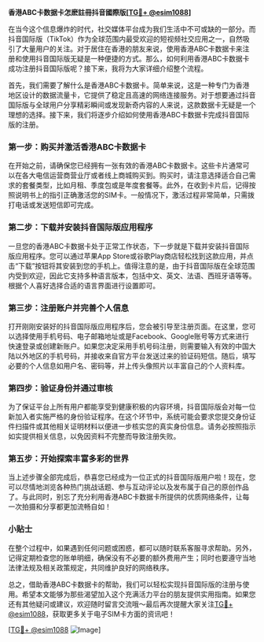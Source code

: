 **香港ABC卡数据卡怎麽註冊抖音國際版[[TG💪+ @esim1088](https://t.me/s/esim1088)]**

在当今这个信息爆炸的时代，社交媒体平台成为我们生活中不可或缺的一部分。而抖音国际版（TikTok）作为全球范围内最受欢迎的短视频社交应用之一，自然吸引了大量用户的关注。对于居住在香港的朋友来说，使用香港ABC卡数据卡来注册和使用抖音国际版无疑是一种便捷的方式。那么，如何利用香港ABC卡数据卡成功注册抖音国际版呢？接下来，我将为大家详细介绍整个流程。

首先，我们需要了解什么是香港ABC卡数据卡。简单来说，这是一种专门为香港地区设计的数据流量卡，它提供了稳定且高速的网络连接服务。对于想要通过抖音国际版与全球用户分享精彩瞬间或发现新奇内容的人来说，这款数据卡无疑是一个理想的选择。接下来，我们将逐步介绍如何使用香港ABC卡数据卡完成抖音国际版的注册。

### 第一步：购买并激活香港ABC卡数据卡

在开始之前，请确保您已经拥有一张有效的香港ABC卡数据卡。这些卡片通常可以在各大电信运营商营业厅或者线上商城购买到。购买时，请注意选择适合自己需求的套餐类型，比如月租、季度包或是年度套餐等。此外，在收到卡片后，记得按照说明书上的指引正确激活您的SIM卡。一般情况下，激活过程非常简单，只需拨打电话或发送短信即可完成。

### 第二步：下载并安装抖音国际版应用程序

一旦您的香港ABC卡数据卡处于正常工作状态，下一步就是下载并安装抖音国际版应用程序。您可以通过苹果App Store或谷歌Play商店轻松找到这款应用，并点击“下载”按钮将其安装到您的手机上。值得注意的是，由于抖音国际版在全球范围内受到欢迎，因此它支持多种语言版本，包括中文、英文、法语、西班牙语等等。根据个人喜好选择合适的语言界面进行设置即可。

### 第三步：注册账户并完善个人信息

打开刚刚安装好的抖音国际版应用程序后，您会被引导至注册页面。在这里，您可以选择使用手机号码、电子邮箱地址或是Facebook、Google账号等方式来进行快速登录或创建新账户。如果您决定采用手机号码注册，则需要输入有效的中国大陆以外地区的手机号码，并接收来自官方平台发送过来的验证码短信。随后，填写必要的个人信息如用户名、密码等，并上传头像照片以丰富自己的个人资料库。

### 第四步：验证身份并通过审核

为了保证平台上所有用户都能享受到健康积极的内容环境，抖音国际版会对每一位新加入者实施严格的身份验证程序。在这个环节中，系统可能会要求您提交身份证件扫描件或其他相关证明材料以便进一步核实您的真实身份信息。请务必按照指示如实提供相关信息，以免因资料不完整而导致注册失败。

### 第五步：开始探索丰富多彩的世界

当上述步骤全部完成后，恭喜您已经成为一位正式的抖音国际版用户啦！现在，您可以尽情地浏览各种热门挑战话题、参与互动评论以及发布属于自己的原创作品了。与此同时，别忘了充分利用香港ABC卡数据卡所提供的优质网络条件，让每一次拍摄和分享都更加流畅自如！

### 小贴士

在整个过程中，如果遇到任何问题或困惑，都可以随时联系客服寻求帮助。另外，记得定期检查您的账单明细，确保没有不必要的额外费用产生；同时也要遵守当地法律法规及相关政策规定，共同维护良好的网络秩序。

总之，借助香港ABC卡数据卡的帮助，我们可以轻松实现抖音国际版的注册与使用。希望本文能够为那些渴望加入这个充满活力平台的朋友提供实用指南。如果您还有其他疑问或建议，欢迎随时留言交流哦～最后再次提醒大家关注[TG💪+ @esim1088](https://t.me/s/esim1088)，获取更多关于电子SIM卡方面的资讯吧！

[[TG💪+ @esim1088](https://t.me/s/esim1088) ![Image](https://i.postimg.cc/4NQfJmqS/Snipaste-2025-05-13-00-14-12.png)]